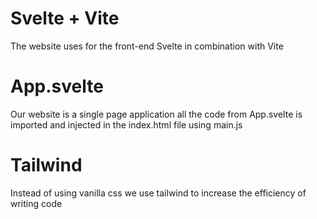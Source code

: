 # Svelte + Vite
The website uses for the front-end Svelte in combination with Vite

# App.svelte
Our website is a single page application all the code from App.svelte is imported and injected in the index.html file using main.js

# Tailwind 
Instead of using vanilla css we use tailwind to increase the efficiency of writing code
